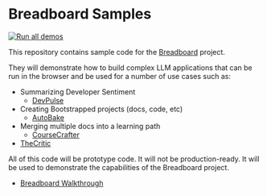 # Breadboard Samples

[![Run all demos](https://github.com/ExaDev-io/breadboard-samples/actions/workflows/validate.yml/badge.svg)](https://github.com/ExaDev-io/breadboard-samples/actions/workflows/validate.yml)

This repository contains sample code for the [Breadboard](https://github.com/breadboard-ai/breadboard/) project.

They will demonstrate how to build complex LLM applications that can be run in the browser and be used for a number of use cases such as:

- Summarizing Developer Sentiment
  - [DevPulse](samples/DevPulse)
- Creating Bootstrapped projects (docs, code, etc)
  - [AutoBake](samples/AutoBake)
- Merging multiple docs into a learning path
  - [CourseCrafter](samples/CourseCrafter)
- [TheCritic](samples/TheCritic)

All of this code will be prototype code. It will not be production-ready. It will be used to demonstrate the capabilities of the Breadboard project.

- [Breadboard Walkthrough](samples/Breadboard%20Walkthrough)
